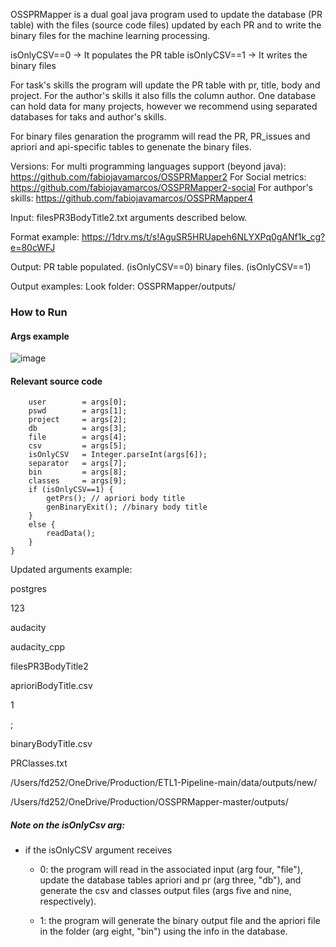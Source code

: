OSSPRMapper is a dual goal java program used to update the database (PR table) with the files (source code files) updated by each PR and to write the binary files for the machine learning processing. 

isOnlyCSV==0 -> It populates the PR table
isOnlyCSV==1 -> It writes the binary files

For task's skills the program will update the PR table with pr, title, body and project. For the author's skills it also fills the column author. One database can hold data for many projects, however we recommend using separated databases for taks and author's skills.

For binary files genaration the programm will read the PR, PR_issues and apriori and api-specific tables to genenate the binary files. 

Versions:
For multi programming languages support (beyond java): 
https://github.com/fabiojavamarcos/OSSPRMapper2 
For Social metrics:
https://github.com/fabiojavamarcos/OSSPRMapper2-social
For authpor's skills:
https://github.com/fabiojavamarcos/OSSPRMapper4

Input: 
filesPR3BodyTitle2.txt 
arguments described below. 

Format example:
https://1drv.ms/t/s!AguSR5HRUapeh6NLYXPq0gANf1k_cg?e=80cWFJ



Output:
PR table populated. (isOnlyCSV==0)
binary files. (isOnlyCSV==1)

Output examples:
Look folder: OSSPRMapper/outputs/


### How to Run

#### Args example
![image](https://user-images.githubusercontent.com/59481467/128212226-c3724885-a0dd-41e7-8779-b7d961c9bd02.png)



#### Relevant source code

		user        = args[0];
		pswd        = args[1];
		project     = args[2];
		db          = args[3];
		file        = args[4];
		csv         = args[5];
		isOnlyCSV   = Integer.parseInt(args[6]);
		separator   = args[7];
		bin         = args[8];
		classes     = args[9];
		if (isOnlyCSV==1) {
			getPrs(); // apriori body title
			genBinaryExit(); //binary body title
		}
		else {
			readData();
		}
	}

Updated arguments example:

postgres

123

audacity

audacity_cpp

filesPR3BodyTitle2

aprioriBodyTitle.csv

1

;

binaryBodyTitle.csv

PRClasses.txt

/Users/fd252/OneDrive/Production/ETL1-Pipeline-main/data/outputs/new/

/Users/fd252/OneDrive/Production/OSSPRMapper-master/outputs/

##### Note on the isOnlyCsv arg:
- if the isOnlyCSV argument receives

    - 0: the program will read in the associated input (arg four, "file"), update the database tables apriori and pr (arg three, "db"), and generate the csv and classes output files (args five and nine, respectively). 

    - 1: the program will generate the binary output file and the apriori file in the folder (arg eight, "bin") using the info in the database.

